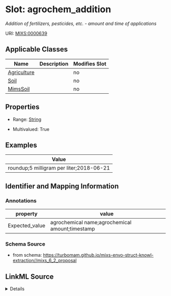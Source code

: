 # Slot: agrochem_addition


_Addition of fertilizers, pesticides, etc. - amount and time of applications_



URI: [MIXS:0000639](https://w3id.org/mixs/0000639)



<!-- no inheritance hierarchy -->




## Applicable Classes

| Name | Description | Modifies Slot |
| --- | --- | --- |
[Agriculture](Agriculture.md) |  |  no  |
[Soil](Soil.md) |  |  no  |
[MimsSoil](MimsSoil.md) |  |  no  |







## Properties

* Range: [String](String.md)

* Multivalued: True






## Examples

| Value |
| --- |
| roundup;5 milligram per liter;2018-06-21 |

## Identifier and Mapping Information





### Annotations

| property | value |
| --- | --- |
| Expected_value | agrochemical name;agrochemical amount;timestamp || Preferred_unit | gram, mole per liter, milligram per liter |



### Schema Source


* from schema: https://turbomam.github.io/mixs-envo-struct-knowl-extraction//mixs_6_2_proposal




## LinkML Source

<details>
```yaml
name: agrochem_addition
annotations:
  Expected_value:
    tag: Expected_value
    value: agrochemical name;agrochemical amount;timestamp
  Preferred_unit:
    tag: Preferred_unit
    value: gram, mole per liter, milligram per liter
description: Addition of fertilizers, pesticides, etc. - amount and time of applications
title: history/agrochemical additions
notes:
- history
examples:
- value: roundup;5 milligram per liter;2018-06-21
from_schema: https://turbomam.github.io/mixs-envo-struct-knowl-extraction//mixs_6_2_proposal
rank: 1000
string_serialization: '{text};{float} {unit};{timestamp}'
slot_uri: MIXS:0000639
multivalued: true
alias: agrochem_addition
domain_of:
- Agriculture
- Soil
range: string
required: false
recommended: false

```
</details>